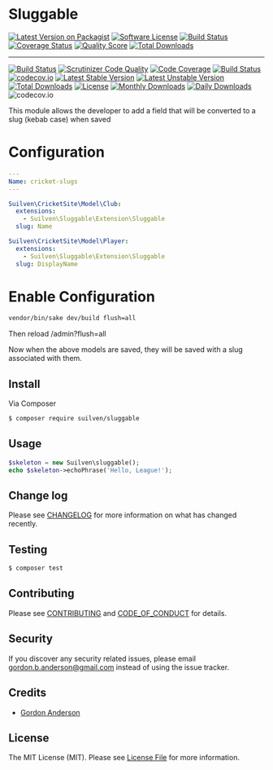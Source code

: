 # Sluggable

[![Latest Version on Packagist][ico-version]][link-packagist]
[![Software License][ico-license]](LICENSE.md)
[![Build Status][ico-travis]][link-travis]
[![Coverage Status][ico-scrutinizer]][link-scrutinizer]
[![Quality Score][ico-code-quality]][link-code-quality]
[![Total Downloads][ico-downloads]][link-downloads]




-------------------

[![Build Status](https://travis-ci.org/gordonbanderson/silverstripe-sluggable.svg?branch=master)](https://travis-ci.org/gordonbanderson/silverstripe-sluggable)
[![Scrutinizer Code Quality](https://scrutinizer-ci.com/g/gordonbanderson/silverstripe-sluggable/badges/quality-score.png?b=master)](https://scrutinizer-ci.com/g/gordonbanderson/silverstripe-sluggable/?branch=master)
[![Code Coverage](https://scrutinizer-ci.com/g/gordonbanderson/silverstripe-sluggable/badges/coverage.png?b=master)](https://scrutinizer-ci.com/g/gordonbanderson/silverstripe-sluggable/?branch=master)
[![Build Status](https://scrutinizer-ci.com/g/gordonbanderson/silverstripe-sluggable/badges/build.png?b=master)](https://scrutinizer-ci.com/g/gordonbanderson/silverstripe-sluggable/build-status/master)
[![codecov.io](https://codecov.io/github/gordonbanderson/silverstripe-sluggable/coverage.svg?branch=master)](https://codecov.io/github/gordonbanderson/silverstripe-sluggable?branch=master)
[![Latest Stable Version](https://poser.pugx.org/suilven/sluggable/version)](https://packagist.org/packages/suilven/sluggable)
[![Latest Unstable Version](https://poser.pugx.org/suilven/sluggable/v/unstable)](//packagist.org/packages/suilven/sluggable)
[![Total Downloads](https://poser.pugx.org/suilven/sluggable/downloads)](https://packagist.org/packages/suilven/sluggable)
[![License](https://poser.pugx.org/suilven/sluggable/license)](https://packagist.org/packages/suilven/sluggable)
[![Monthly Downloads](https://poser.pugx.org/suilven/sluggable/d/monthly)](https://packagist.org/packages/suilven/sluggable)
[![Daily Downloads](https://poser.pugx.org/suilven/sluggable/d/daily)](https://packagist.org/packages/suilven/sluggable)
![codecov.io](https://codecov.io/github/gordonbanderson/silverstripe-sluggable/branch.svg?branch=master)

This module allows the developer to add a field that will be converted to a slug (kebab case) when saved

# Configuration
```yml
---
Name: cricket-slugs
---

Suilven\CricketSite\Model\Club:
  extensions:
    - Suilven\Sluggable\Extension\Sluggable
  slug: Name

Suilven\CricketSite\Model\Player:
  extensions:
    - Suilven\Sluggable\Extension\Sluggable
  slug: DisplayName
```

# Enable Configuration
```bash
vendor/bin/sake dev/build flush=all
```
Then reload /admin?flush=all

Now when the above models are saved, they will be saved with a slug associated with them.



## Install

Via Composer

``` bash
$ composer require suilven/sluggable
```

## Usage

``` php
$skeleton = new Suilven\sluggable();
echo $skeleton->echoPhrase('Hello, League!');
```

## Change log

Please see [CHANGELOG](CHANGELOG.md) for more information on what has changed recently.

## Testing

``` bash
$ composer test
```

## Contributing

Please see [CONTRIBUTING](CONTRIBUTING.md) and [CODE_OF_CONDUCT](CODE_OF_CONDUCT.md) for details.

## Security

If you discover any security related issues, please email gordon.b.anderson@gmail.com instead of using the issue tracker.

## Credits

- [Gordon Anderson][link-author]

## License

The MIT License (MIT). Please see [License File](LICENSE.md) for more information.

[ico-version]: https://img.shields.io/packagist/v/suilven/sluggable.svg?style=flat-square
[ico-license]: https://img.shields.io/badge/license-MIT-brightgreen.svg?style=flat-square
[ico-travis]: https://img.shields.io/travis/suilven/sluggable/master.svg?style=flat-square
[ico-scrutinizer]: https://img.shields.io/scrutinizer/coverage/g/suilven/sluggable.svg?style=flat-square
[ico-code-quality]: https://img.shields.io/scrutinizer/g/suilven/sluggable.svg?style=flat-square
[ico-downloads]: https://img.shields.io/packagist/dt/suilven/sluggable.svg?style=flat-square

[link-packagist]: https://packagist.org/packages/suilven/sluggable
[link-travis]: https://travis-ci.org/suilven/sluggable
[link-scrutinizer]: https://scrutinizer-ci.com/g/suilven/sluggable/code-structure
[link-code-quality]: https://scrutinizer-ci.com/g/suilven/sluggable
[link-downloads]: https://packagist.org/packages/suilven/sluggable
[link-author]: https://github.com/gordonbanderson
[link-contributors]: ../../contributors
